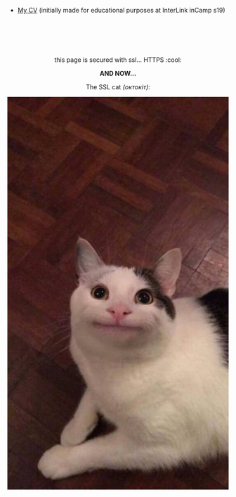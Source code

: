 
 - [My CV](https://feel-the-dz3n.github.io/incamp19/cv/index.html) (initially made for educational purposes at InterLink inCamp s19)

<!-- bruh !-->
<br><br><br><br>

<p align=center>this page is secured with ssl... HTTPS :cool:</p>
<p align=center><b>AND NOW...</b></p>
<p align=center>The SSL cat <i>(октокіт)</i>:</p>

<p align=center>
  <img src="https://raw.githubusercontent.com/feel-the-dz3n/feel-the-dz3n/master/internet_cat.jpg" alt="internet cat"/>
</p>
